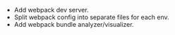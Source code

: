 - Add webpack dev server.
- Split webpack config into separate files for each env.
- Add webpack bundle analyzer/visualizer.